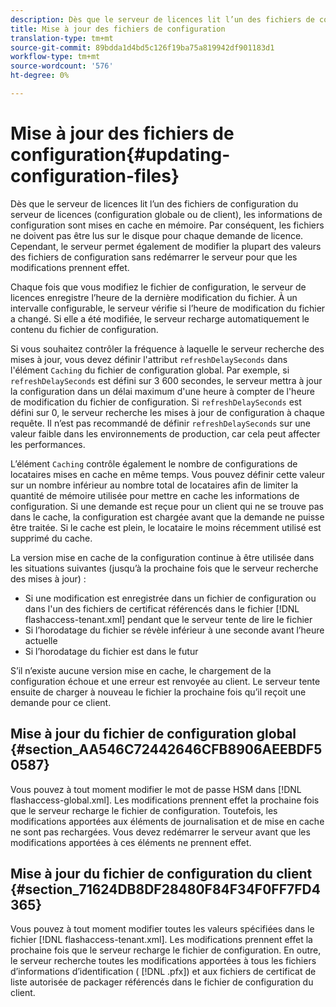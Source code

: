 ```yaml
---
description: Dès que le serveur de licences lit l’un des fichiers de configuration du serveur de licences (configuration globale ou de client), les informations de configuration sont mises en cache en mémoire. Par conséquent, les fichiers ne doivent pas être lus sur le disque pour chaque demande de licence. Cependant, le serveur permet également de modifier la plupart des valeurs des fichiers de configuration sans redémarrer le serveur pour que les modifications prennent effet.
title: Mise à jour des fichiers de configuration
translation-type: tm+mt
source-git-commit: 89bdda1d4bd5c126f19ba75a819942df901183d1
workflow-type: tm+mt
source-wordcount: '576'
ht-degree: 0%

---
```



# Mise à jour des fichiers de configuration{#updating-configuration-files}

Dès que le serveur de licences lit l’un des fichiers de configuration du serveur de licences (configuration globale ou de client), les informations de configuration sont mises en cache en mémoire. Par conséquent, les fichiers ne doivent pas être lus sur le disque pour chaque demande de licence. Cependant, le serveur permet également de modifier la plupart des valeurs des fichiers de configuration sans redémarrer le serveur pour que les modifications prennent effet.

Chaque fois que vous modifiez le fichier de configuration, le serveur de licences enregistre l’heure de la dernière modification du fichier. À un intervalle configurable, le serveur vérifie si l’heure de modification du fichier a changé. Si elle a été modifiée, le serveur recharge automatiquement le contenu du fichier de configuration.

Si vous souhaitez contrôler la fréquence à laquelle le serveur recherche des mises à jour, vous devez définir l&#39;attribut `refreshDelaySeconds` dans l&#39;élément `Caching` du fichier de configuration global. Par exemple, si `refreshDelaySeconds` est défini sur 3 600 secondes, le serveur mettra à jour la configuration dans un délai maximum d&#39;une heure à compter de l&#39;heure de modification du fichier de configuration. Si `refreshDelaySeconds` est défini sur 0, le serveur recherche les mises à jour de configuration à chaque requête. Il n’est pas recommandé de définir `refreshDelaySeconds` sur une valeur faible dans les environnements de production, car cela peut affecter les performances.

L’élément `Caching` contrôle également le nombre de configurations de locataires mises en cache en même temps. Vous pouvez définir cette valeur sur un nombre inférieur au nombre total de locataires afin de limiter la quantité de mémoire utilisée pour mettre en cache les informations de configuration. Si une demande est reçue pour un client qui ne se trouve pas dans le cache, la configuration est chargée avant que la demande ne puisse être traitée. Si le cache est plein, le locataire le moins récemment utilisé est supprimé du cache.

La version mise en cache de la configuration continue à être utilisée dans les situations suivantes (jusqu’à la prochaine fois que le serveur recherche des mises à jour) :

* Si une modification est enregistrée dans un fichier de configuration ou dans l&#39;un des fichiers de certificat référencés dans le fichier [!DNL flashaccess-tenant.xml] pendant que le serveur tente de lire le fichier
* Si l’horodatage du fichier se révèle inférieur à une seconde avant l’heure actuelle
* Si l’horodatage du fichier est dans le futur

S’il n’existe aucune version mise en cache, le chargement de la configuration échoue et une erreur est renvoyée au client. Le serveur tente ensuite de charger à nouveau le fichier la prochaine fois qu’il reçoit une demande pour ce client.

## Mise à jour du fichier de configuration global {#section_AA546C72442646CFB8906AEEBDF50587}

Vous pouvez à tout moment modifier le mot de passe HSM dans [!DNL flashaccess-global.xml]. Les modifications prennent effet la prochaine fois que le serveur recharge le fichier de configuration. Toutefois, les modifications apportées aux éléments de journalisation et de mise en cache ne sont pas rechargées. Vous devez redémarrer le serveur avant que les modifications apportées à ces éléments ne prennent effet.

## Mise à jour du fichier de configuration du client {#section_71624DB8DF28480F84F34F0FF7FD4365}

Vous pouvez à tout moment modifier toutes les valeurs spécifiées dans le fichier [!DNL flashaccess-tenant.xml]. Les modifications prennent effet la prochaine fois que le serveur recharge le fichier de configuration. En outre, le serveur recherche toutes les modifications apportées à tous les fichiers d’informations d’identification ( [!DNL .pfx]) et aux fichiers de certificat de liste autorisée de packager référencés dans le fichier de configuration du client.
